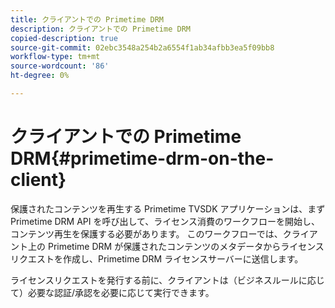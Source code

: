 ```yaml
---
title: クライアントでの Primetime DRM
description: クライアントでの Primetime DRM
copied-description: true
source-git-commit: 02ebc3548a254b2a6554f1ab34afbb3ea5f09bb8
workflow-type: tm+mt
source-wordcount: '86'
ht-degree: 0%

---
```


# クライアントでの Primetime DRM{#primetime-drm-on-the-client}

保護されたコンテンツを再生する Primetime TVSDK アプリケーションは、まず Primetime DRM API を呼び出して、ライセンス消費のワークフローを開始し、コンテンツ再生を保護する必要があります。 このワークフローでは、クライアント上の Primetime DRM が保護されたコンテンツのメタデータからライセンスリクエストを作成し、Primetime DRM ライセンスサーバーに送信します。

ライセンスリクエストを発行する前に、クライアントは（ビジネスルールに応じて）必要な認証/承認を必要に応じて実行できます。
